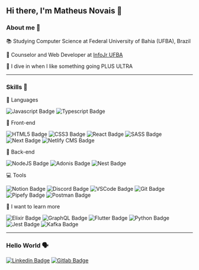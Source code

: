 ## Hi there, I'm Matheus Novais 🦆

### About me 📌️
📚️ Studying Computer Science at Federal University of Bahia (UFBA), Brazil

🥑️ Counselor and Web Developer at [InfoJr UFBA](https://infojr.com.br)

🤿 I dive in when I like something going PLUS ULTRA

---

### Skills 🎯️

💫️ Languages 

![Javascript Badge](https://img.shields.io/badge/javascript-F7DF1E?logo=javascript&style=for-the-badge&logoColor=black)
![Typescript Badge](https://img.shields.io/badge/typescript-3178C6?logo=typescript&style=for-the-badge&logoColor=white)

🎨️ Front-end 

![HTML5 Badge](https://img.shields.io/badge/html5-E34F26?logo=html5&style=for-the-badge&logoColor=white) 
![CSS3 Badge](https://img.shields.io/badge/css3-1572B6?logo=css3&style=for-the-badge&logoColor=white) 
![React Badge](https://img.shields.io/badge/React-61DAFB?logo=react&style=for-the-badge&logoColor=black)
![SASS Badge](https://img.shields.io/badge/SASS-CC6699?logo=SASS&style=for-the-badge&logoColor=white)
![Next Badge](https://img.shields.io/badge/Next-000000?logo=next.js&style=for-the-badge&logoColor=white)
![Netlify CMS Badge](https://img.shields.io/badge/Netlify%20CMS-00C7B7?logo=netlify&style=for-the-badge&logoColor=white)

🎲️ Back-end

![NodeJS Badge](https://img.shields.io/badge/nodejs-339933?logo=node.js&style=for-the-badge&logoColor=white) 
![Adonis Badge](https://img.shields.io/badge/adonis-220052?logo=adonisjs&style=for-the-badge&logoColor=white)
![Nest Badge](https://img.shields.io/badge/nest-E0234E?logo=nestjs&style=for-the-badge&logoColor=white)

💻 Tools

![Notion Badge](https://img.shields.io/badge/notion-000000?logo=notion&style=for-the-badge&logoColor=white)
![Discord Badge](https://img.shields.io/badge/discord-5865F2?logo=discord&style=for-the-badge&logoColor=white)
![VSCode Badge](https://img.shields.io/badge/vscode-007ACC?logo=visualstudiocode&style=for-the-badge&logoColor=white)
![Git Badge](https://img.shields.io/badge/git-F05032?logo=git&style=for-the-badge&logoColor=white)
![Pipefy Badge](https://img.shields.io/badge/pipefy-ffffff?logo=trello&style=for-the-badge&logoColor=black)
![Postman Badge](https://img.shields.io/badge/postman-FF6C37?logo=postman&style=for-the-badge&logoColor=white)

🧐 I want to learn more

![Elixir Badge](https://img.shields.io/badge/Elixir-4B275F?logo=elixir&style=for-the-badge&logoColor=white)
![GraphQL Badge](https://img.shields.io/badge/graphql-E434AA?logo=graphql&style=for-the-badge&logoColor=white)
![Flutter Badge](https://img.shields.io/badge/flutter-02569B?logo=flutter&style=for-the-badge&logoColor=white)
![Python Badge](https://img.shields.io/badge/python-3776AB?logo=python&style=for-the-badge&logoColor=white)
![Jest Badge](https://img.shields.io/badge/jest-C21325?logo=jest&style=for-the-badge&logoColor=white)
![Kafka Badge](https://img.shields.io/badge/kafka-231F20?logo=apache-kafka&style=for-the-badge&logoColor=white)


---

### Hello World 🗣️

[![Linkedin Badge](https://img.shields.io/badge/linkedin-0A66C2?logo=linkedin&style=for-the-badge&logoColor=white)](https://www.linkedin.com/in/matheus-novais-de-brito/) 
[![Gitlab Badge](https://img.shields.io/badge/gitlab-FCA121?logo=gitlab&style=for-the-badge&logoColor=white)](https://gitlab.com/matheusnovais)

<!--
**matheusnovaisz/matheusnovaisz** is a ✨ _special_ ✨ repository because its `README.md` (this file) appears on your GitHub profile.

Here are some ideas to get you started:

- 🔭 I’m currently working on ...
- 🌱 I’m currently learning ...
- 👯 I’m looking to collaborate on ...
- 🤔 I’m looking for help with ...
- 💬 Ask me about ...
- 📫 How to reach me: ...
- 😄 Pronouns: ...
- ⚡ Fun fact: ...
-->
